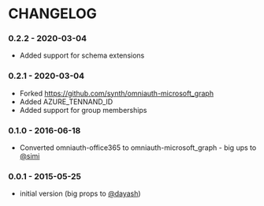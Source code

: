 # CHANGELOG

### 0.2.2 - 2020-03-04

* Added support for schema extensions

### 0.2.1 - 2020-03-04

* Forked https://github.com/synth/omniauth-microsoft_graph
* Added AZURE_TENNAND_ID
* Added support for group memberships

### 0.1.0 - 2016-06-18

* Converted omniauth-office365 to omniauth-microsoft_graph - big ups to [@simi](https://github.com/simi)

### 0.0.1 - 2015-05-25

* initial version (big props to [@dayash](https://github.com/dayash))
